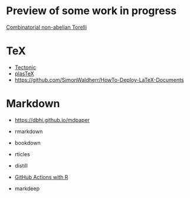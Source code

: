 # Preview of some work in progress
[Combinatorial non-abelian Torelli](https://sergunchik.github.io/torelli)

# TeX
- [Tectonic](https://tectonic-typesetting.github.io)
- [plasTeX](https://plastex.github.io/plastex/)
- <https://github.com/SimonWaldherr/HowTo-Deploy-LaTeX-Documents>

# Markdown
- <https://dbhi.github.io/mdpaper>

- rmarkdown
- bookdown
- rticles
- distill

- [GitHub Actions with R](https://orchid00.github.io/actions_sandbox)

- markdeep

